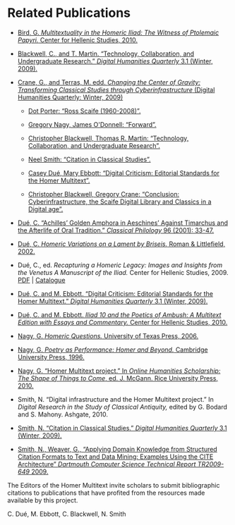 

# Related Publications 


- [Bird, G. _Multitextuality in the Homeric Iliad: The Witness of Ptolemaic Papyri._ Center for Hellenic Studies, 2010.](http://www.hup.harvard.edu/catalog.php?recid=29881)

- [Blackwell, C., and T. Martin. “Technology, Collaboration, and Undergraduate Research.” _Digital Humanities Quarterly_ 3.1 (Winter, 2009).](http://www.digitalhumanities.org/dhq/vol/3/1/000024/000024.html)

- [Crane, G., and Terras, M. edd. _Changing the Center of Gravity: Transforming Classical Studies through Cyberinfrastructure_ (Digital Humanities Quarterly: Winter, 2009)](http://digitalhumanities.org/dhq/vol/3/1/index.html)

    - [Dot Porter: “Ross Scaife (1960-2008)”.](http://digitalhumanities.org/dhq/vol/3/1/000022/000022.html)

    - [Gregory Nagy, James O'Donnell: “Forward”.](http://digitalhumanities.org/dhq/vol/3/1/000036/000036.html)

    - [Christopher Blackwell, Thomas R. Martin: “Technology, Collaboration, and Undergraduate Research”.](http://digitalhumanities.org/dhq/vol/3/1/000024/000024.html)

    - [Neel Smith: “Citation in Classical Studies”.](http://digitalhumanities.org/dhq/vol/3/1/000028/000028.html)
 
    - [Casey Dué, Mary Ebbott: “Digital Criticism: Editorial Standards for the Homer Multitext”.](http://digitalhumanities.org/dhq/vol/3/1/000029/000029.html)

    - [Christopher Blackwell, Gregory Crane: “Conclusion: Cyberinfrastructure, the Scaife Digital Library and Classics in a Digital age”.](http://digitalhumanities.org/dhq/vol/3/1/000035/000035.html)

- [Dué, C. “Achilles’ Golden Amphora in Aeschines’ Against Timarchus and the Afterlife of Oral Tradition.” _Classical Philology_ 96 (2001): 33-47.](http://www.stoa.org/hopper/text.jsp?doc=Stoa:text:2003.01.0005)

- [Dué, C. _Homeric Variations on a Lament by Briseis._ Roman & Littlefield, 2002.](http://chs.harvard.edu/wa/pageR?tn=ArticleWrapper&bdc=12&mn=1720)


- Dué, C., ed. _Recapturing a Homeric Legacy: Images and Insights from the Venetus A Manuscript of the Iliad._ Center for Hellenic Studies, 2009. [PDF](http://www.homermultitext.org/Pubs/Due_Recapturing_a_Homeric_Legacy.pdf) | [Catalogue](http://www.hup.harvard.edu/catalog.php?recid=29425)

- [Dué, C. and M. Ebbott. “Digital Criticism: Editorial Standards for the Homer Multitext.” _Digital Humanities Quarterly_ 3.1 (Winter, 2009).](http://www.digitalhumanities.org/dhq/vol/003/1/000029/000029.html)

- [Dué, C. and M. Ebbott. _Iliad 10 and the Poetics of Ambush: A Multitext Edition with Essays and Commentary._ Center for Hellenic Studies, 2010.](http://www.hup.harvard.edu/catalog.php?recid=29670)

- [Nagy, G. _Homeric Questions._ University of Texas Press, 2006.](http://www.stoa.org/hopper/text.jsp?doc=Stoa:text:2003.01.0006)

- [Nagy, G. _Poetry as Performance: Homer and Beyond._ Cambridge University  Press, 1996.](http://chs.harvard.edu/wa/pageR?tn=ArticleWrapper&bdc=12&mn=2064)

- [Nagy, G. “Homer Multitext project.” In _Online Humanities Scholarship: The Shape of Things to Come_, ed. J. McGann. Rice University Press, 2010.](http://rup.rice.edu/cnx_content/shape/m34314.html)

- Smith, N. “Digital infrastructure and the Homer Multitext project.” In _Digital Research in the Study of Classical Antiquity,_ edited by G. Bodard and S. Mahony. Ashgate, 2010.

- [Smith, N. “Citation in Classical Studies.” _Digital Humanities Quarterly_ 3.1 (Winter, 2009).](http://www.digitalhumanities.org/dhq/vol/3/1/000028/000028.html)

- [Smith, N., Weaver, G., “Applying Domain Knowledge from Structured Citation Formats to Text and Data Mining: Examples Using the CITE Architecture” _Dartmouth Computer Science Technical Report TR2009-649_ 2009.](http://katahdin.cs.dartmouth.edu/reports/TR2009-649.pdf)



The Editors of the Homer Multitext invite scholars to submit bibliographic citations to publications that have profited from the resources made available by this project.


C. Dué, M. Ebbott, C. Blackwell, N. Smith
  
